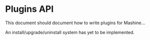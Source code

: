 Plugins API
===

This document should document how to write plugins for Mashine...

An install/upgrade/uninstall system has yet to be implemented.
